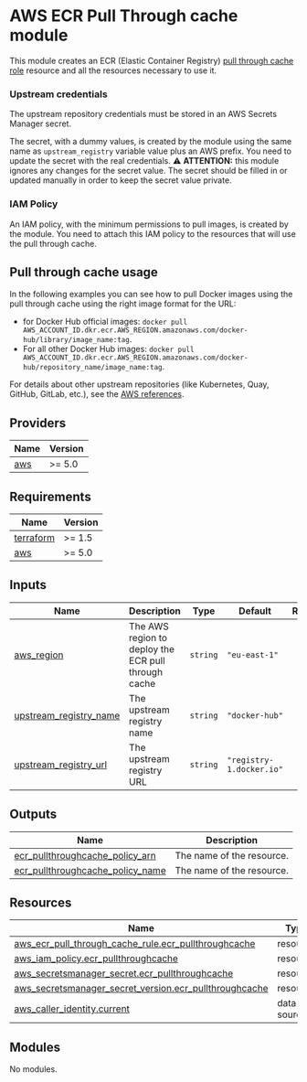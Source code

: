 # AWS ECR Pull Through cache module

This module creates an ECR (Elastic Container Registry) [pull through cache role](https://docs.aws.amazon.com/AmazonECR/latest/userguide/pull-through-cache-creating-rule.html) resource and all the resources necessary to use it.

### Upstream credentials

The upstream repository credentials must be stored in an AWS Secrets Manager secret.

The secret, with a dummy values, is created by the module using the same name as `upstream_registry` variable value plus an AWS prefix. You need to update the secret with the real credentials. :warning: **ATTENTION:** this module ignores any changes for the secret value. The secret should be filled in or updated manually in order to keep the secret value private.

### IAM Policy

An IAM policy, with the minimum permissions to pull images, is created by the module. You need to attach this IAM policy to the resources that will use the pull through cache.

## Pull through cache usage

In the following examples you can see how to pull Docker images using the pull through cache using the right image format for the URL:

- for Docker Hub official images: `docker pull AWS_ACCOUNT_ID.dkr.ecr.AWS_REGION.amazonaws.com/docker-hub/library/image_name:tag`.
- For all other Docker Hub images: `docker pull AWS_ACCOUNT_ID.dkr.ecr.AWS_REGION.amazonaws.com/docker-hub/repository_name/image_name:tag`.

For details about other upstream repositories (like Kubernetes, Quay, GitHub, GitLab, etc.), see the [AWS references](https://docs.aws.amazon.com/AmazonECR/latest/userguide/pull-through-cache-working-pulling.html).


<!-- BEGIN_TF_DOCS -->
## Providers

| Name | Version |
|------|---------|
| <a name="provider_aws"></a> [aws](#provider\_aws) | >= 5.0 |

## Requirements

| Name | Version |
|------|---------|
| <a name="requirement_terraform"></a> [terraform](#requirement\_terraform) | >= 1.5 |
| <a name="requirement_aws"></a> [aws](#requirement\_aws) | >= 5.0 |

## Inputs

| Name | Description | Type | Default | Required |
|------|-------------|------|---------|:--------:|
| <a name="input_aws_region"></a> [aws\_region](#input\_aws\_region) | The AWS region to deploy the ECR pull through cache | `string` | `"eu-east-1"` | no |
| <a name="input_upstream_registry_name"></a> [upstream\_registry\_name](#input\_upstream\_registry\_name) | The upstream registry name | `string` | `"docker-hub"` | no |
| <a name="input_upstream_registry_url"></a> [upstream\_registry\_url](#input\_upstream\_registry\_url) | The upstream registry URL | `string` | `"registry-1.docker.io"` | no |

## Outputs

| Name | Description |
|------|-------------|
| <a name="output_ecr_pullthroughcache_policy_arn"></a> [ecr\_pullthroughcache\_policy\_arn](#output\_ecr\_pullthroughcache\_policy\_arn) | The name of the resource. |
| <a name="output_ecr_pullthroughcache_policy_name"></a> [ecr\_pullthroughcache\_policy\_name](#output\_ecr\_pullthroughcache\_policy\_name) | The name of the resource. |

## Resources

| Name | Type |
|------|------|
| [aws_ecr_pull_through_cache_rule.ecr_pullthroughcache](https://registry.terraform.io/providers/hashicorp/aws/latest/docs/resources/ecr_pull_through_cache_rule) | resource |
| [aws_iam_policy.ecr_pullthroughcache](https://registry.terraform.io/providers/hashicorp/aws/latest/docs/resources/iam_policy) | resource |
| [aws_secretsmanager_secret.ecr_pullthroughcache](https://registry.terraform.io/providers/hashicorp/aws/latest/docs/resources/secretsmanager_secret) | resource |
| [aws_secretsmanager_secret_version.ecr_pullthroughcache](https://registry.terraform.io/providers/hashicorp/aws/latest/docs/resources/secretsmanager_secret_version) | resource |
| [aws_caller_identity.current](https://registry.terraform.io/providers/hashicorp/aws/latest/docs/data-sources/caller_identity) | data source |

## Modules

No modules.

<!-- END_TF_DOCS -->
